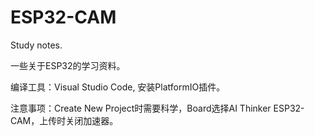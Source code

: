 # ESP32-CAM
Study notes.

一些关于ESP32的学习资料。

编译工具：Visual Studio Code, 安装PlatformIO插件。

注意事项：Create New Project时需要科学，Board选择AI Thinker ESP32-CAM，上传时关闭加速器。

